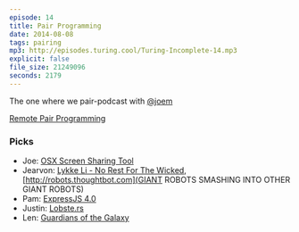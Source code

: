 ```yaml
---
episode: 14
title: Pair Programming
date: 2014-08-08
tags: pairing
mp3: http://episodes.turing.cool/Turing-Incomplete-14.mp3
explicit: false
file_size: 21249096
seconds: 2179
---
```


The one where we pair-podcast with [@joem](http://twitter.com/joem)

[Remote Pair Programming](http://remotepairprogramming.com)

### Picks

* Joe: [OSX Screen Sharing Tool](http://remotepairprogramming.com/post/77905116436/screen-sharing-app-its-built-in-to-your-mac-use-it)
* Jearvon:  [Lykke Li - No Rest For The Wicked](https://www.youtube.com/watch?v=Hh-0y8Qe0Sw), [http://robots.thoughtbot.com](GIANT ROBOTS SMASHING INTO OTHER GIANT ROBOTS)
* Pam: [ExpressJS 4.0](http://scotch.io/bar-talk/expressjs-4-0-new-features-and-upgrading-from-3-0)
* Justin: [Lobste.rs](https://lobste.rs/)
* Len: [Guardians of the Galaxy](https://www.youtube.com/watch?v=B16Bo47KS2g)
